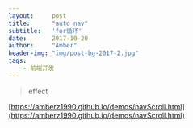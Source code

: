 ```yaml
---
layout:     post
title:      "auto nav"
subtitle:   'for循环'
date:       2017-10-20
author:     "Amber"
header-img: "img/post-bg-2017-2.jpg"
tags:
    - 前端开发
---
```

>effect

[https://amberz1990.github.io/demos/navScroll.html](https://amberz1990.github.io/demos/navScroll.html)